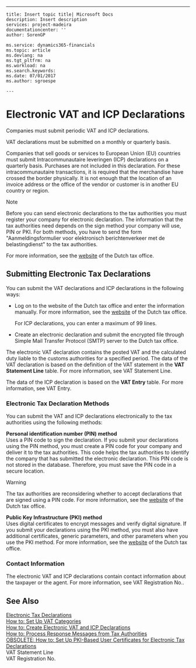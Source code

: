 ---
    title: Insert topic title| Microsoft Docs
    description: Insert description
    services: project-madeira
    documentationcenter: ''
    author: SorenGP

    ms.service: dynamics365-financials
    ms.topic: article
    ms.devlang: na
    ms.tgt_pltfrm: na
    ms.workload: na
    ms.search.keywords:
    ms.date: 07/01/2017
    ms.author: sgroespe

    ---
# Electronic VAT and ICP Declarations
Companies must submit periodic VAT and ICP declarations.  
  
 VAT declarations must be submitted on a monthly or quarterly basis.  
  
 Companies that sell goods or services to European Union \(EU\) countries must submit Intracommunautaire leveringen \(ICP\) declarations on a quarterly basis. Purchases are not included in this declaration. For these intracommunautaire transactions, it is required that the merchandise have crossed the border physically. It is not enough that the location of an invoice address or the office of the vendor or customer is in another EU country or region.  
  
> [!NOTE]  
>  Before you can send electronic declarations to the tax authorities you must register your company for electronic declaration. The information that the tax authorities need depends on the sign method your company will use, PIN or PKI. For both methods, you have to send the form "Aanmeldingsformulier voor elektronisch berichtenverkeer met de belastingdienst" to the tax authorities.  
>   
>  For more information, see the [website](http://go.microsoft.com/fwlink/?LinkID=223151) of the Dutch tax office.  
  
## Submitting Electronic Tax Declarations  
 You can submit the VAT declarations and ICP declarations in the following ways:  
  
-   Log on to the website of the Dutch tax office and enter the information manually. For more information, see the [website](http://go.microsoft.com/fwlink/?LinkID=223151) of the Dutch tax office.  
  
     For ICP declarations, you can enter a maximum of 99 lines.  
  
-   Create an electronic declaration and submit the encrypted file through Simple Mail Transfer Protocol \(SMTP\) server to the Dutch tax office.  
  
 The electronic VAT declaration contains the posted VAT and the calculated duty liable to the customs authorities for a specified period. The data of the VAT declaration is based on the definition of the VAT statement in the **VAT Statement Line** table. For more information, see VAT Statement Line.  
  
 The data of the ICP declaration is based on the **VAT Entry** table. For more information, see VAT Entry.  
  
### Electronic Tax Declaration Methods  
 You can submit the VAT and ICP declarations electronically to the tax authorities using the following methods:  
  
 **Personal identification number \(PIN\) method**  
 Uses a PIN code to sign the declaration. If you submit your declarations using the PIN method, you must create a PIN code for your company and deliver it to the tax authorities. This code helps the tax authorities to identify the company that has submitted the electronic declaration. This PIN code is not stored in the database. Therefore, you must save the PIN code in a secure location.  
  
> [!WARNING]  
>  The tax authorities are reconsidering whether to accept declarations that are signed using a PIN code. For more information, see the [website](http://go.microsoft.com/fwlink/?LinkID=223151) of the Dutch tax office.  
  
 **Public Key Infrastructure \(PKI\) method**  
 Uses digital certificates to encrypt messages and verify digital signature. If you submit your declarations using the PKI method, you must also have additional certificates, generic parameters, and other parameters when you use the PKI method. For more information, see the [website](http://go.microsoft.com/fwlink/?LinkID=223151) of the Dutch tax office.  
  
### Contact Information  
 The electronic VAT and ICP declarations contain contact information about the taxpayer or the agent. For more information, see VAT Registration No..  
  
## See Also  
 [Electronic Tax Declarations](../FullExperience/electronic-tax-declarations.md)   
 [How to: Set Up VAT Categories](../FullExperience/how-to-set-up-vat-categories.md)   
 [How to: Create Electronic VAT and ICP Declarations](../FullExperience/how-to-create-electronic-vat-and-icp-declarations.md)   
 [How to: Process Response Messages from Tax Authorities](../FullExperience/how-to-process-response-messages-from-tax-authorities.md)   
 [OBSOLETE: How to: Set Up PKI-Based User Certificates for Electronic Tax Declarations](../FullExperience/OBSOLETE:%20How%20to:%20Set%20Up%20PKI-Based%20User%20Certificates%20for%20Electronic%20Tax%20Declarations.md)   
 VAT Statement Line   
 VAT Registration No.